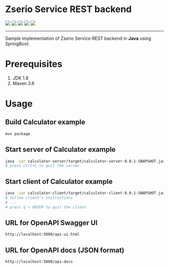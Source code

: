 # Zserio Service REST backend

[![](https://github.com/ndsev/zserio-service-rest-java/actions/workflows/build_linux.yml/badge.svg)](https://github.com/ndsev/zserio-service-rest-java/actions/workflows/build_linux.yml)
[![](https://github.com/ndsev/zserio-service-rest-java/actions/workflows/build_windows.yml/badge.svg)](https://github.com/ndsev/zserio-service-rest-java/actions/workflows/build_windows.yml)
[![](https://img.shields.io/github/watchers/ndsev/zserio-service-rest-java.svg)](https://GitHub.com/ndsev/zserio-service-rest-java/watchers)
[![](https://img.shields.io/github/forks/ndsev/zserio-service-rest-java.svg)](https://GitHub.com/ndsev/zserio-service-rest-java/network/members)
[![](https://img.shields.io/github/stars/ndsev/zserio-service-rest-java.svg?color=yellow)](https://GitHub.com/ndsev/zserio-service-rest-java/stargazers)

--------

Sample implementation of Zserio Service REST backend in **Java** using SpringBoot.

# Prerequisites

   1. JDK 1.8
   2. Maven 3.6

# Usage

## Build Calculator example

```bash
mvn package
```

## Start server of Calculator example

```bash
java -jar calculator-server/target/calculator-server-0.0.1-SNAPSHOT.jar
# press Ctrl+C to quit the server
```

## Start client of Calculator example

```bash
java -jar calculator-client/target/calculator-client-0.0.1-SNAPSHOT.jar
# follow client's instructions
# ...
# press q + ENTER to quit the client
```

## URL for OpenAPI Swagger UI

```bash
http://localhost:5000/api-ui.html
```

## URL for OpenAPI docs (JSON format)

```bash
http://localhost:5000/api-docs
```